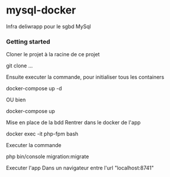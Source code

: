# mysql-docker

Infra deliwrapp pour le sgbd MySql

 ### Getting started
Cloner le projet à la racine de ce projet

git clone ...

Ensuite executer la commande, pour initialiser tous les containers

docker-compose up -d

OU bien

docker-compose up


Mise en place de la bdd
Rentrer dans le docker de l'app

docker exec -it php-fpm bash

Executer la commande

php bin/console migration:migrate


Executer l'app
Dans un navigateur entre l'url "localhost:8741"
